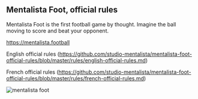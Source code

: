 ## Mentalista Foot, official rules

Mentalista Foot is the first football game by thought. Imagine the ball moving to score and beat your opponent.

https://mentalista.football

English official rules
(https://github.com/studio-mentalista/mentalista-foot-official-rules/blob/master/rules/english-official-rules.md)

French official rules
(https://github.com/studio-mentalista/mentalista-foot-official-rules/blob/master/rules/french-official-rules.md)

![mentalista foot](https://studio.mentalista.com/img/projects/mentalista-foot/hd/mentalista-foot_hd_3.jpg)